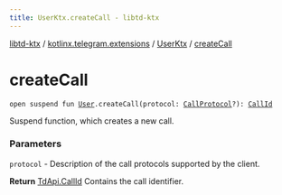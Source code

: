 ```yaml
---
title: UserKtx.createCall - libtd-ktx
---
```


[libtd-ktx](../../index.html) / [kotlinx.telegram.extensions](../index.html) / [UserKtx](index.html) / [createCall](./create-call.html)

# createCall

`open suspend fun `[`User`](https://tdlibx.github.io/td/docs/org/drinkless/td/libcore/telegram/TdApi.User.html)`.createCall(protocol: `[`CallProtocol`](https://tdlibx.github.io/td/docs/org/drinkless/td/libcore/telegram/TdApi.CallProtocol.html)`?): `[`CallId`](https://tdlibx.github.io/td/docs/org/drinkless/td/libcore/telegram/TdApi.CallId.html)

Suspend function, which creates a new call.

### Parameters

`protocol` - Description of the call protocols supported by the client.

**Return**
[TdApi.CallId](https://tdlibx.github.io/td/docs/org/drinkless/td/libcore/telegram/TdApi.CallId.html) Contains the call identifier.

